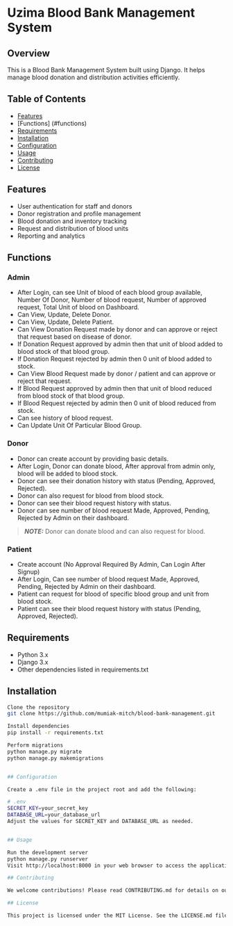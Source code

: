 # Uzima Blood Bank Management System


## Overview

This is a Blood Bank Management System built using Django. It helps manage blood donation and distribution activities efficiently.


## Table of Contents

- [Features](#features)
- [Functions] (#functions)
- [Requirements](#requirements)
- [Installation](#installation)
- [Configuration](#configuration)
- [Usage](#usage)
- [Contributing](#contributing)
- [License](#license)


## Features

- User authentication for staff and donors
- Donor registration and profile management
- Blood donation and inventory tracking
- Request and distribution of blood units
- Reporting and analytics


## Functions

### Admin
- After Login, can see Unit of blood of each blood group available, Number Of Donor, Number of blood request, Number of approved request, Total Unit of blood on Dashboard.
- Can View, Update, Delete Donor.
- Can View, Update, Delete Patient.
- Can View Donation Request made by donor and can approve or reject that request based on disease of donor.
- If Donation Request approved by admin then that unit of blood added to blood stock of that blood group.
- If Donation Request rejected by admin then 0 unit of blood added to stock.
- Can View Blood Request made by donor / patient and can approve or reject that request.
- If Blood Request approved by admin then that unit of blood reduced from blood stock of that blood group.
- If Blood Request rejected by admin then 0 unit of blood reduced from stock.
- Can see history of blood request.
- Can Update Unit Of Particular Blood Group.

### Donor
- Donor can create account by providing basic details.
- After Login, Donor can donate blood, After approval from admin only, blood will be added to blood stock.
- Donor can see their donation history with status (Pending, Approved, Rejected).
- Donor can also request for blood from blood stock.
- Donor can see their blood request history with status.
- Donor can see number of blood request Made, Approved, Pending, Rejected by Admin on their dashboard.
> **_NOTE:_**  Donor can donate blood and can also request for blood.

### Patient
- Create account (No Approval Required By Admin, Can Login After Signup)
- After Login, Can see number of blood request Made, Approved, Pending, Rejected by Admin on their dashboard.
- Patient can request for blood of specific blood group and unit from blood stock.
- Patient can see their blood request history with status (Pending, Approved, Rejected).


## Requirements

- Python 3.x
- Django 3.x
- Other dependencies listed in requirements.txt


## Installation

```bash
Clone the repository
git clone https://github.com/mumiak-mitch/blood-bank-management.git

Install dependencies
pip install -r requirements.txt

Perform migrations
python manage.py migrate
python manage.py makemigrations


## Configuration

Create a .env file in the project root and add the following:

# .env
SECRET_KEY=your_secret_key
DATABASE_URL=your_database_url
Adjust the values for SECRET_KEY and DATABASE_URL as needed.


## Usage

Run the development server
python manage.py runserver
Visit http://localhost:8000 in your web browser to access the application.

## Contributing

We welcome contributions! Please read CONTRIBUTING.md for details on our code of conduct and the process for submitting pull requests to us.

## License

This project is licensed under the MIT License. See the LICENSE.md file for details.